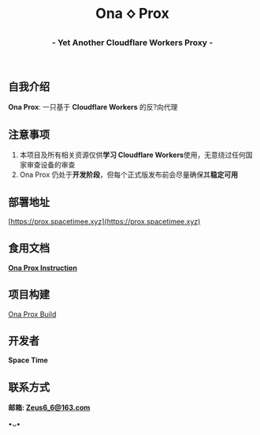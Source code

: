 <h1 align="center">Ona 🝔 Prox</h1>
<h3 align="center">- Yet Another Cloudflare Workers Proxy -</h3>
</br>

## 自我介绍
**Ona Prox**: 一只基于 **Cloudflare Workers** 的反?向代理

## 注意事项
1. 本项目及所有相关资源仅供**学习 Cloudflare Workers**使用，无意绕过任何国家审查设备的审查
2. Ona Prox 仍处于**开发阶段**，但每个正式版发布前会尽量确保其**稳定可用**

## 部署地址
[https://prox.spacetimee.xyz](https://prox.spacetimee.xyz)

## 食用文档
**[Ona Prox Instruction](https://github.com/SpaceTimee/Ona-Prox/wiki/Ona-Prox-Instruction)**

## 项目构建
[Ona Prox Build](https://github.com/SpaceTimee/Ona-Prox/wiki/Ona-Prox-Build)

## 开发者
**Space Time**

## 联系方式
**邮箱: Zeus6_6@163.com**

•ᴗ•
